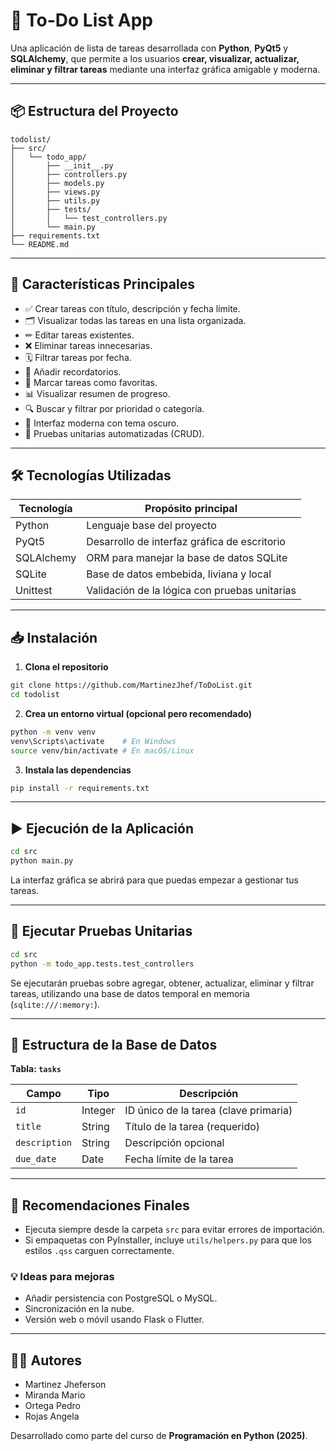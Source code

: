 # 📝 To-Do List App

Una aplicación de lista de tareas desarrollada con **Python**, **PyQt5** y **SQLAlchemy**, que permite a los usuarios **crear, visualizar, actualizar, eliminar y filtrar tareas** mediante una interfaz gráfica amigable y moderna.

---

## 📦 Estructura del Proyecto

```
todolist/
├── src/
│   └── todo_app/
│       ├── __init__.py 
│       ├── controllers.py    
│       ├── models.py      
│       ├── views.py       
│       ├── utils.py        
│       ├── tests/          
│       │   └── test_controllers.py
│       └── main.py         
├── requirements.txt
└── README.md
```

---

## 🚀 Características Principales

- ✅ Crear tareas con título, descripción y fecha límite.
- 🗂 Visualizar todas las tareas en una lista organizada.
- ✏ Editar tareas existentes.
- ❌ Eliminar tareas innecesarias.
- 🗓 Filtrar tareas por fecha.
- 🔔 Añadir recordatorios.
- 📌 Marcar tareas como favoritas.
- 📊 Visualizar resumen de progreso.
- 🔍 Buscar y filtrar por prioridad o categoría.
- 🎨 Interfaz moderna con tema oscuro.
- 🧪 Pruebas unitarias automatizadas (CRUD).

---

## 🛠 Tecnologías Utilizadas

| Tecnología   | Propósito principal                              |
|--------------|--------------------------------------------------|
| Python       | Lenguaje base del proyecto                       |
| PyQt5        | Desarrollo de interfaz gráfica de escritorio     |
| SQLAlchemy   | ORM para manejar la base de datos SQLite         |
| SQLite       | Base de datos embebida, liviana y local          |
| Unittest     | Validación de la lógica con pruebas unitarias    |

---

## 📥 Instalación

1. **Clona el repositorio**
```bash
git clone https://github.com/MartinezJhef/ToDoList.git
cd todolist
```

2. **Crea un entorno virtual (opcional pero recomendado)**
```bash
python -m venv venv
venv\Scripts\activate    # En Windows
source venv/bin/activate # En macOS/Linux
```

3. **Instala las dependencias**
```bash
pip install -r requirements.txt
```

---

## ▶ Ejecución de la Aplicación

```bash
cd src
python main.py
```

La interfaz gráfica se abrirá para que puedas empezar a gestionar tus tareas.

---

## 🧪 Ejecutar Pruebas Unitarias

```bash
cd src
python -m todo_app.tests.test_controllers
```

Se ejecutarán pruebas sobre agregar, obtener, actualizar, eliminar y filtrar tareas, utilizando una base de datos temporal en memoria (`sqlite:///:memory:`).

---

## 🧱 Estructura de la Base de Datos

**Tabla: `tasks`**

| Campo         | Tipo     | Descripción                             |
|---------------|----------|-----------------------------------------|
| `id`          | Integer  | ID único de la tarea (clave primaria)   |
| `title`       | String   | Título de la tarea (requerido)          |
| `description` | String   | Descripción opcional                    |
| `due_date`    | Date     | Fecha límite de la tarea                |

---

## 📌 Recomendaciones Finales

- Ejecuta siempre desde la carpeta `src` para evitar errores de importación.
- Si empaquetas con PyInstaller, incluye `utils/helpers.py` para que los estilos `.qss` carguen correctamente.

### 💡 Ideas para mejoras

- Añadir persistencia con PostgreSQL o MySQL.
- Sincronización en la nube.
- Versión web o móvil usando Flask o Flutter.

---

## 👨‍💻 Autores

- Martinez Jheferson  
- Miranda Mario  
- Ortega Pedro  
- Rojas Angela  

Desarrollado como parte del curso de **Programación en Python (2025)**.
